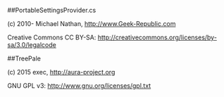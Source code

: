 ##PortableSettingsProvider.cs

(c) 2010- Michael Nathan, http://www.Geek-Republic.com

Creative Commons CC BY-SA: http://creativecommons.org/licenses/by-sa/3.0/legalcode

##TreePale

(c) 2015 exec, http://aura-project.org

GNU GPL v3: http://www.gnu.org/licenses/gpl.txt
